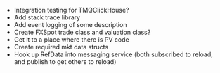 - Integration testing for TMQClickHouse?
- Add stack trace library
- Add event logging of some description
- Create FXSpot trade class and valuation class?
- Get it to a place where there is PV code
- Create required mkt data structs
- Hook up RefData into messaging service (both subscribed to reload, and publish to get others to reload)